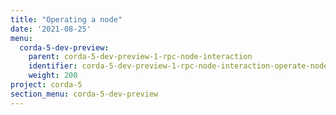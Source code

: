 ```yaml
---
title: "Operating a node"
date: '2021-08-25'
menu:
  corda-5-dev-preview:
    parent: corda-5-dev-preview-1-rpc-node-interaction
    identifier: corda-5-dev-preview-1-rpc-node-interaction-operate-node
    weight: 200
project: corda-5
section_menu: corda-5-dev-preview
---
```




